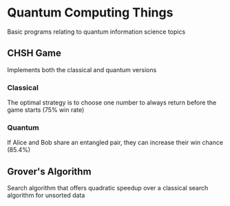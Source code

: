 # Quantum Computing Things
Basic programs relating to quantum information science topics
## CHSH Game
Implements both the classical and quantum versions
### Classical 
The optimal strategy is to choose one number to always return before the game starts (75% win rate)
### Quantum
If Alice and Bob share an entangled pair, they can increase their win chance (85.4%)
## Grover's Algorithm
Search algorithm that offers quadratic speedup over a classical search algorithm for unsorted data
